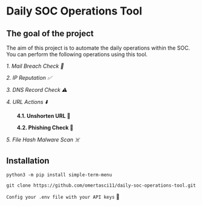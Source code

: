 # Daily SOC Operations Tool

## The goal of the project

The aim of this project is to automate the daily operations within the SOC.
You can perform the following operations using this tool.

*1. Mail Breach Check  :e-mail: <br/>*

*2. IP Reputation :white_check_mark: <br/>*

*3. DNS Record Check :warning: <br/>*

*4. URL Actions :arrow_down: <br/>*

&emsp;&emsp;**4.1. Unshorten URL :link: <br/>**
  
&emsp;&emsp;**4.2. Phishing Check :fishing_pole_and_fish: <br/>**
  
*5. File Hash Malware Scan 	:skull_and_crossbones: <br/>*


## Installation

`python3 -m pip install simple-term-menu`

`git clone https://github.com/omertasci11/daily-soc-operations-tool.git`

`Config your .env file with your API keys` :key:



